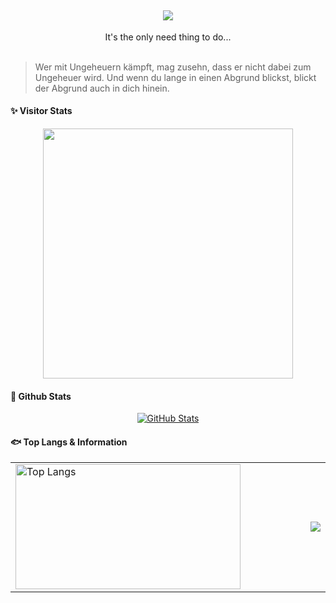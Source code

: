 <div align="center">
  <h2 align="center"> <img align="center" src="https://readme-typing-svg.herokuapp.com/?lines=(●'◡'●);(,,•́%20.%20•̀,,)&font=Roboto&center=true" /> </h2>
  It's the only need thing to do...<br><br>
</div>

> Wer mit Ungeheuern kämpft, mag zusehn, dass er nicht dabei zum Ungeheuer wird. Und wenn du lange in einen Abgrund blickst, blickt der Abgrund auch in dich hinein.

#### ✨ Visitor Stats 

<p align="center">
  <a href="https://github.com/MashiroSA/">
    <img align="center" src='https://count.getloli.com/get/@mashirosa/?theme=asoul' width="400px">
  </a>
</p>

#### 🍎 Github Stats 
<p align="center">
  <a href="https://github.com/MashiroSA/">
    <img align="center" alt="GitHub Stats" src="https://github-readme-stats.vercel.app/api?username=MashiroSA&show_icons=true&include_all_commits=true&theme=radical" />
  </a>
</p>
    

#### 🐟 Top Langs & Information
<div align="center">
  <table>
    <tr>
      <td valign="mid" width="100%">
        <a href="https://github.com/MashiroSA/">
          <img align="center" alt="Top Langs" height="200" width="360" src="https://github-readme-stats.vercel.app/api/top-langs/?username=MashiroSA&layout=compact&theme=radical" />
        </a>
      </td>
      <td valign="mid" width="100%">
        <img src="https://activity-graph.herokuapp.com/graph?username=MashiroSA&theme=xcode" />
      </td>
    </tr>
  </table>
</div>
